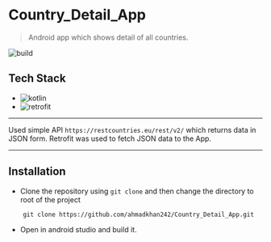 # Country_Detail_App
>Android app which shows detail of all countries. 

![build](https://img.shields.io/badge/build-passing-green)
## Tech Stack
- ![kotlin](https://img.shields.io/badge/Koitlin-1.3.61-blue)
- ![retrofit](https://img.shields.io/badge/retrofit-2.7.1-orange)
***
Used simple API `https://restcountries.eu/rest/v2/` which returns data in JSON form. Retrofit was used to fetch JSON data to the App.
***
## Installation
- Clone the repository using `git clone` and then change the directory to root of the project
``` 
    git clone https://github.com/ahmadkhan242/Country_Detail_App.git
```
- Open in android studio and build it.
